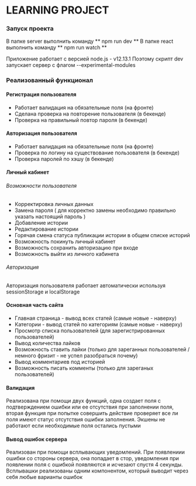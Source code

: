  LEARNING PROJECT
=====================

### Запуск проекта
В папке server выполнить команду ** npm run dev **
В папке react выполнить команду ** npm run watch **

Приложение работает с версией node.js - v12.13.1
Поэтому скрипт dev запускает сервер с флагом --experimental-modules

### Реализованный функционал

#### Регистрация пользователя
* Работает валидация на обязательные поля (на фронте)
* Сделана проверка на повторение пользователя (в бекенде)
* Проверка на правильный повтор пароля (в бекенде)

#### Авторизация пользователя
* Работает валидация на обязательные поля (на фронте)
* Проверка по логину на существование пользователя (в бекенде)
* Проверка паролей по хэшу (в бекенде)

#### Личный кабинет
###### Возможности пользователя
* Корректировка личных данных
* Замена пароля ( для корректно замены необходимо правильно указать настоящий пароль )
* Добавление истории
* Редактирование истории
* Горячая смена статуса публикации истории в общем списке историй
* Возможность покинуть личный кабинет
* Возможность сохранить авторизацию при входе
* Возможность выйти из личного кабинета
###### Авторизация
Авторизация пользователя работает автоматически используя sessionStorage и localStorage

#### Основная часть сайта
* Главная страница - вывод всех статей (самые новые - наверху) 
* Категории - вывод статей по категориям (самые новые - наверху)
* Просмотр списка пользователей (для зарегистрированных пользователей)
* Вывод количества лайков
* Возможность ставить лайки (только для зареганных пользователей / немного фризит - не успел разобраться почему)
* Вывод комментариев под историей
* Возможность писать комменты (только для зареганых пользователей)



#### Валидация
Реализована при помощи двух функций, одна создает поля с подтверждением ошибки или ее отсутствия при заполнении поля, вторая функция при попытке совершить действие проверяет все ли поля имеют статус отсутствия ошибки заполнения.
Экшены не работают если необходимые поля остались пустыми

#### Вывод ошибок сервера 
Реализован при помощи всплывающих уведомлений. При появлениии ошибки со стороны сервера, она попадает в стор, уведомления при появлении поля с ошибкой появляются и исчезают спустя 4 секунды. Всплывашки реализованы одним компонентом, который выводит через себя любые варианты ошибок